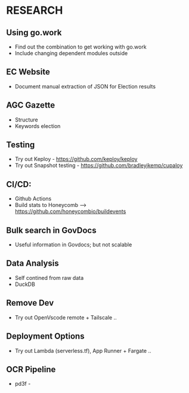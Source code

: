 # RESEARCH

## Using go.work

- Find out the combination to get working with go.work
- Include changing dependent modules outside 
 

## EC Website

- Document manual extraction of JSON for Election results

## AGC Gazette

- Structure
- Keywords election 

## Testing

- Try out Keploy - https://github.com/keploy/keploy
- Try out Snapshot testing - https://github.com/bradleyjkemp/cupaloy

## CI/CD:

- Github Actions
- Build stats to Honeycomb --> https://github.com/honeycombio/buildevents

## Bulk search in GovDocs

- Useful information in Govdocs; but not scalable

## Data Analysis

- Self contined from raw data
- DuckDB

## Remove Dev

- Try out OpenVscode remote + Tailscale ..

## Deployment Options

- Try out Lambda (serverless.tf), App Runner + Fargate ..

## OCR Pipeline

- pd3f - 
